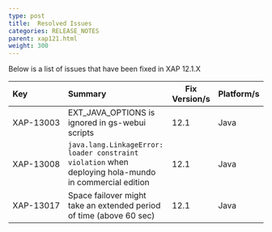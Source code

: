 ```yaml
---
type: post
title:  Resolved Issues
categories: RELEASE_NOTES
parent: xap121.html
weight: 300
---
```



Below is a list of issues that have been fixed in XAP 12.1.X




| Key      | Summary                            | Fix Version/s    | Platform/s        |
|:---------|:-------------------------------------------------------------|----------------|---------------| 
|<nobr>XAP-13003 <nobr>| EXT_JAVA_OPTIONS is ignored in gs-webui scripts | 12.1  | Java|
|XAP-13008 | `java.lang.LinkageError: loader constraint violation` when deploying hola-mundo in commercial edition | 12.1| Java|
|XAP-13017 | Space failover might take an extended period of time (above 60 sec) | 12.1 | Java |



